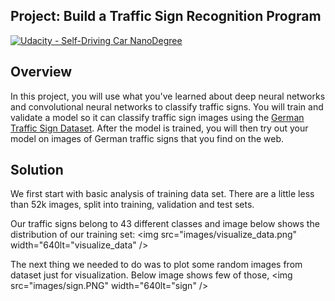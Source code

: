 ## Project: Build a Traffic Sign Recognition Program
[![Udacity - Self-Driving Car NanoDegree](https://s3.amazonaws.com/udacity-sdc/github/shield-carnd.svg)](http://www.udacity.com/drive)

Overview
---
In this project, you will use what you've learned about deep neural networks and convolutional neural networks to classify traffic signs. You will train and validate a model so it can classify traffic sign images using the [German Traffic Sign Dataset](http://benchmark.ini.rub.de/?section=gtsrb&subsection=dataset). After the model is trained, you will then try out your model on images of German traffic signs that you find on the web.

Solution
---
We first start with basic analysis of training data set. There are a little less than 52k images, split into training, validation and test sets.

Our traffic signs belong to 43 different classes and image below shows the distribution of our training set:
<img src="images/visualize_data.png" width="640lt="visualize_data" />

The next thing we needed to do was to plot some random images from dataset just for visualization. Below image shows few of those, 
<img src="images/sign.PNG" width="640lt="sign" />


